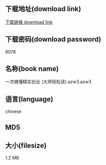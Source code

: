 ## 下载地址(download link)
[下载链接 download link](https://tutu365.netlify.app/?s=%E4%B8%80%E6%AC%A1%E6%90%9E%E6%87%82%E7%B2%BE%E5%AE%9E%E5%88%9B%E4%B8%9A+%28%E5%A4%A7%E5%B8%88%E8%BD%BB%E6%9D%BE%E8%AF%BB%29.azw3)

## 下载密码(download password)
8078

## 名称(book name)
一次搞懂精实创业 (大师轻松读).azw3.azw3

## 语言(language)
chinese

## MD5


## 大小(filesize)
1.2 MB
